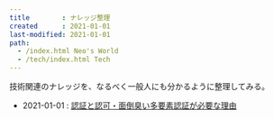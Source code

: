```yaml
---
title        : ナレッジ整理
created      : 2021-01-01
last-modified: 2021-01-01
path:
  - /index.html Neo's World
  - /tech/index.html Tech
---
```


技術関連のナレッジを、なるべく一般人にも分かるように整理してみる。

- 2021-01-01 : [認証と認可・面倒臭い多要素認証が必要な理由](auth.html)
